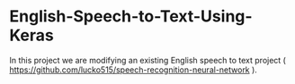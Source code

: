 # English-Speech-to-Text-Using-Keras
In this project we are modifying an existing English speech to text project (  https://github.com/lucko515/speech-recognition-neural-network  ).
